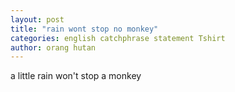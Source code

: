 ```yaml
---
layout: post
title: "rain wont stop no monkey"
categories: english catchphrase statement Tshirt
author: orang hutan
---
```


a little rain won't stop a monkey
